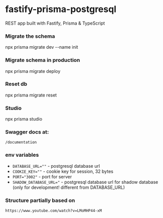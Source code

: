 # fastify-prisma-postgresql

REST app built with Fastify, Prisma &amp; TypeScript

### Migrate the schema

npx prisma migrate dev --name init

### Migrate schema in production

npx prisma migrate deploy

### Reset db

npx prisma migrate reset

### Studio

npx prisma studio

### Swagger docs at:

`/documentation`

### env variables

- `DATABASE_URL=""` - postgresql database url
- `COOKIE_KEY=""` - cookie key for session, 32 bytes
- `PORT="3002"` - port for server
- `SHADOW_DATABASE_URL="` - postgresql database url for shadow database (only for development! different from DATABASE_URL)

### Structure partially based on

`https://www.youtube.com/watch?v=LMoMHP44-xM`
